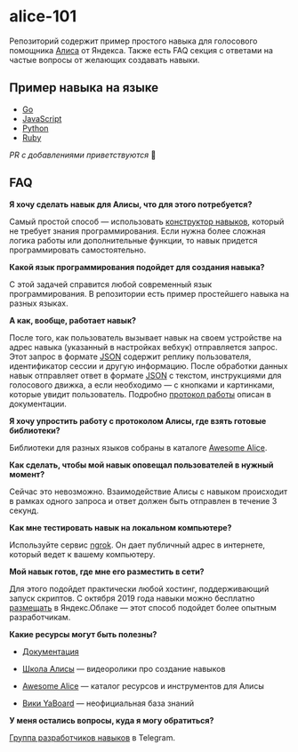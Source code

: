 # alice-101

Репозиторий содержит пример простого навыка для голосового помощника [Алиса](https://yandex.ru/alice) от Яндекса. Также есть FAQ секция с ответами на частые вопросы от желающих создавать навыки.

## Пример навыка на языке

- [Go](/go/README.md)
- [JavaScript](/js/README.md)
- [Python](/python/README.md)
- [Ruby](/ruby/README.md)

_PR с добавлениями приветствуются_ 🤗

## FAQ

**Я хочу сделать навык для Алисы, что для этого потребуется?**

Самый простой способ — использовать [конструктор навыков](https://github.com/sameoldmadness/awesome-alice#Конструкторы-и-платформы), который не требует знания программирования. Если нужна более сложная логика работы или дополнительные функции, то навык придется программировать самостоятельно.

**Какой язык программирования подойдет для создания навыка?**

С этой задачей справится любой современный язык программирования. В репозитории есть пример простейшего навыка на разных языках.

**А как, вообще, работает навык?**

После того, как пользователь вызывает навык на своем устройстве на адрес навыка (указанный в настройках вебхук) отправляется запрос. Этот запрос в формате [JSON](https://ru.wikipedia.org/wiki/JSON) содержит реплику пользователя, идентификатор сессии и другую информацию. После обработки данных навык отправляет ответ в формате [JSON](https://ru.wikipedia.org/wiki/JSON) с текстом, инструкциями для голосового движка, а если необходимо — с кнопками и картинками, которые увидит пользователь. Подробно [протокол работы](https://yandex.ru/dev/dialogs/alice/doc/protocol-docpage) описан в документации.

**Я хочу упростить работу с протоколом Алисы, где взять готовые библиотеки?**

Библиотеки для разных языков собраны в каталоге [Awesome Alice](https://github.com/sameoldmadness/awesome-alice).

**Как сделать, чтобы мой навык оповещал пользователей в нужный момент?**

Сейчас это невозможно. Взаимодействие Алисы с навыком происходит в рамках одного запроса и ответ должен быть отправлен в течение 3 секунд.

**Как мне тестировать навык на локальном компьютере?**

Используйте сервис [ngrok](https://ngrok.com). Он дает публичный адрес в интернете, который ведет к вашему компьютеру.

**Мой навык готов, где мне его разместить в сети?**

Для этого подойдет практически любой хостинг, поддерживающий запуск скриптов. С октября 2019 года навыки можно бесплатно [размещать](https://yandex.ru/blog/dialogs/navyki-alisy-teper-mozhno-razmeschat-v-yandeks-oblake-besplatno-i-prosto) в Яндекс.Облаке — этот способ подойдет более опытным разработчикам.

**Какие ресурсы могут быть полезны?**

- [Документация](https://yandex.ru/dev/dialogs/alice/doc/about-docpage)

- [Школа Алисы](https://www.youtube.com/channel/UCzQZwJjg0_1RyYPWB9sc4Wg) — видеоролики про создание навыков
- [Awesome Alice](https://github.com/sameoldmadness/awesome-alice) — каталог ресурсов и инструментов для Алисы
- [Вики YaBoard](https://wiki.yaboard.com) — неофициальная база знаний

**У меня остались вопросы, куда я могу обратиться?**

[Группа разработчиков навыков](https://t.me/yadialogschat) в Telegram.
